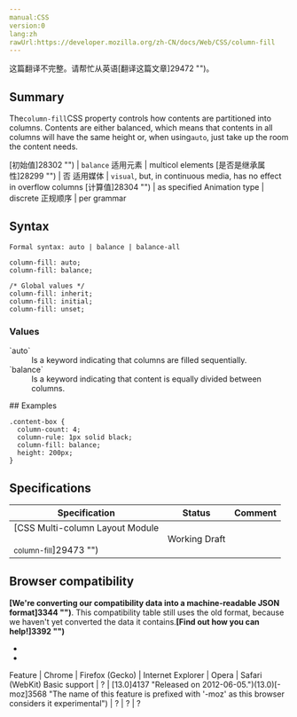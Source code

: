 ```yaml
---
manual:CSS
version:0
lang:zh
rawUrl:https://developer.mozilla.org/zh-CN/docs/Web/CSS/column-fill
---
```




这篇翻译不完整。请帮忙从英语[翻译这篇文章]29472 "")。





## Summary<a name="Summary"></a>


The`column-fill`CSS property controls how contents are partitioned into columns. Contents are either balanced, which means that contents in all columns will have the same height or, when using`auto`, just take up the room the content needs.


[初始值]28302 "") | `balance` 
适用元素 | multicol elements 
[是否是继承属性]28299 "") | 否 
适用媒体 | `visual`, but, in continuous media, has no effect in overflow columns 
[计算值]28304 "") | as specified 
Animation type | discrete 
正规顺序 | per grammar 


## Syntax<a name="Syntax"></a>

```
Formal syntax: auto | balance | balance-all

```

```
column-fill: auto;
column-fill: balance;

/* Global values */
column-fill: inherit;
column-fill: initial;
column-fill: unset;
```

### Values<a name="Values"></a>
<dl><dt id=''>`auto`</dt><dd>Is a keyword indicating that columns are filled sequentially.</dd><dt id=''>`balance`</dt><dd>Is a keyword indicating that content is equally divided between columns.</dd></dl>
## Examples<a name="Examples"></a>

```
.content-box {
  column-count: 4;
  column-rule: 1px solid black;
  column-fill: balance;
  height: 200px;
}
```

## Specifications<a name="Specifications"></a>

Specification | Status | Comment 
 ---  |  ---  |  ---  | 
[CSS Multi-column Layout Module<br></br><small>column-fill</small>]29473 "") | Working Draft |  


## Browser compatibility<a name="Browser_compatibility"></a>


**[We&#39;re converting our compatibility data into a machine-readable JSON format]3344 "")**. This compatibility table still uses the old format, because we haven&#39;t yet converted the data it contains.**[Find out how you can help!]3392 "")**


* 
* 

Feature | Chrome | Firefox (Gecko) | Internet Explorer | Opera | Safari (WebKit) 
Basic support | ? | [13.0]4137 "Released on 2012-06-05.")(13.0)[-moz]3568 "The name of this feature is prefixed with '-moz' as this browser considers it experimental") | ? | ? | ? 







